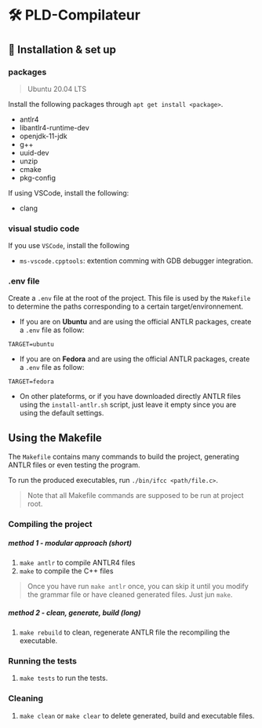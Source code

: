 # 🛠 PLD-Compilateur

## 🚧 Installation & set up

### packages

> Ubuntu 20.04 LTS

Install the following packages through `apt get install <package>`.

* antlr4
* libantlr4-runtime-dev
* openjdk-11-jdk
* g++
* uuid-dev
* unzip
* cmake
* pkg-config

If using VSCode, install the following:

* clang

### visual studio code

If you use `VSCode`, install the following

* `ms-vscode.cpptools`: extention comming with GDB debugger integration.

### .env file

Create a `.env` file at the root of the project. This file is used by the `Makefile` to determine the paths corresponding to a certain target/environnement.

* If you are on **Ubuntu** and are using the official ANTLR packages, create a `.env` file as follow:

```shell
TARGET=ubuntu
```

* If you are on **Fedora** and are using the official ANTLR packages, create a `.env` file as follow:

```shell
TARGET=fedora
```

* On other plateforms, or if you have downloaded directly ANTLR files using the `install-antlr.sh` script, just leave it empty since you are using the default settings.

## Using the Makefile

The `Makefile` contains many commands to build the project, generating ANTLR files or even testing the program.

To run the produced executables, run `./bin/ifcc <path/file.c>`.

> Note that all Makefile commands are supposed to be run at project root.

### Compiling the project

##### method 1 - modular approach (short)

1. `make antlr` to compile ANTLR4 files
2. `make` to compile the C++ files

> Once you have run `make antlr` once, you can skip it until you modify the grammar file or have cleaned generated files. Just jun `make`.

##### method 2 - clean, generate, build (long)

1. `make rebuild` to clean, regenerate ANTLR file the recompiling the executable.

### Running the tests

1. `make tests` to run the tests.

### Cleaning

1. `make clean` or `make clear` to delete generated, build and executable files.

